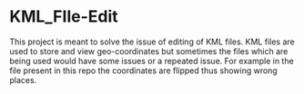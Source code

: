 # KML_FIle-Edit
This project is meant to solve the issue of editing of KML files. KML files are used to store and view geo-coordinates but sometimes the files which are being used would have some issues or a repeated issue. For example in the file present in this repo the coordinates are flipped thus showing wrong places.
